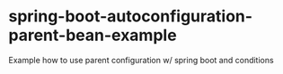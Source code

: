 spring-boot-autoconfiguration-parent-bean-example
=================================================

Example how to use parent configuration w/ spring boot and conditions

